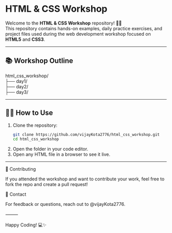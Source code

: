 # HTML & CSS Workshop

Welcome to the **HTML & CSS Workshop** repository! 👨‍💻  
This repository contains hands-on examples, daily practice exercises, and project files used during the web development workshop focused on **HTML5** and **CSS3**.

---

## 📚 Workshop Outline<br>
html_css_workshop/<br>
├── day1/<br>
├── day2/<br>
├── day3/<br>

---

## 🧑‍💻 How to Use

1. Clone the repository:
   ```bash
   git clone https://github.com/vijayKota2776/html_css_workshop.git
   cd html_css_workshop

2.	Open the folder in your code editor.
3.	Open any HTML file in a browser to see it live.

---

  🙌 Contributing

If you attended the workshop and want to contribute your work, feel free to fork the repo and create a pull request!

📩 Contact

For feedback or questions, reach out to @vijayKota2776.

⸻

Happy Coding! 💻✨
